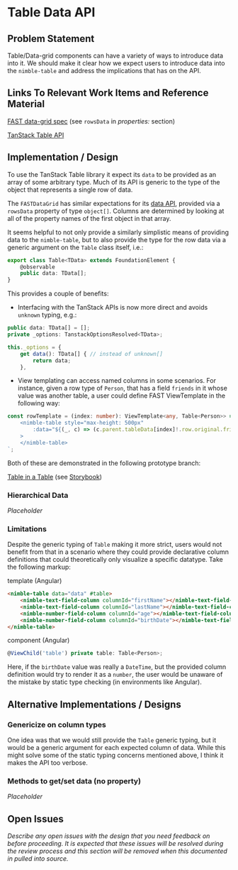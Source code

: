 # Table Data API

## Problem Statement

Table/Data-grid components can have a variety of ways to introduce data into it. We should make it clear how we expect users to introduce data into the `nimble-table` and address the implications that has on the API.

## Links To Relevant Work Items and Reference Material

[FAST data-grid spec](https://github.com/microsoft/fast/blob/master/packages/web-components/fast-foundation/src/data-grid/data-grid.spec.md) (see `rowsData` in _properties:_ section)

[TanStack Table API](https://tanstack.com/table/v8/docs/api/core/table)


## Implementation / Design

To use the TanStack Table library it expect its `data` to be provided as an array of some arbitrary type. Much of its API is generic to the type of the object that represents a single row of data.

The `FASTDataGrid` has similar expectations for its [data API](https://github.com/microsoft/fast/blob/416dc9167e9d41e6ffe11d87ed79b2f455357923/packages/web-components/fast-foundation/src/data-grid/data-grid.ts#L193), provided via a `rowsData` property of type `object[]`. Columns are determined by looking at all of the property names of the first object in that array.

It seems helpful to not only provide a similarly simplistic means of providing data to the `nimble-table`, but to also provide the type for the row data via a generic argument on the `Table` class itself, i.e.:
```ts
export class Table<TData> extends FoundationElement {
    @observable
    public data: TData[];
}
```

This provides a couple of benefits:
- Interfacing with the TanStack APIs is now more direct and avoids `unknown` typing, e.g.:

```ts
public data: TData[] = [];
private _options: TanstackOptionsResolved<TData>;

this._options = {
    get data(): TData[] { // instead of unknown[]
        return data;
    },
```

- View templating can access named columns in some scenarios. For instance, given a row type of `Person`, that has a field `friends` in it whose value was another table, a user could define FAST ViewTemplate in the following way:

```ts
const rowTemplate = (index: number): ViewTemplate<any, Table<Person>> => html<any, Table<Person>>`
    <nimble-table style="max-height: 500px"
        :data="${(_, c) => (c.parent.tableData[index]!.row.original.friends)}"
    >
    </nimble-table>
`;
```

Both of these are demonstrated in the following prototype branch:

[Table in a Table](https://github.com/ni/nimble/blob/tanstack-table-in-table) (see [Storybook](https://60e89457a987cf003efc0a5b-wzissaavew.chromatic.com/iframe.html?args=&id=table--table-story&viewMode=story))

### Hierarchical Data

_Placeholder_

### Limitations

Despite the generic typing of `Table` making it more strict, users would not benefit from that in a scenario where they could provide declarative column definitions that could theoretically only visualize a specific datatype. Take the following markup:

template (Angular)
```html
<nimble-table data="data" #table>
    <nimble-text-field-column columnId="firstName"></nimble-text-field-column>
    <nimble-text-field-column columnId="lastName"></nimble-text-field-column>
    <nimble-number-field-column columnId="age"></nimble-text-field-column>
    <nimble-number-field-column columnId="birthDate"></nimble-text-field-column>
</nimble-table>
```
component (Angular)
```ts
@ViewChild('table') private table: Table<Person>;
```

Here, if the `birthDate` value was really a `DateTime`, but the provided column definition would try to render it as a `number`, the user would be unaware of the mistake by static type checking (in environments like Angular).

## Alternative Implementations / Designs

### Genericize on column types

One idea was that we would still provide the `Table` generic typing, but it would be a generic argument for each expected column of data. While this might solve some of the static typing concerns mentioned above, I think it makes the API too verbose.

### Methods to get/set data (no property)

_Placeholder_

## Open Issues

*Describe any open issues with the design that you need feedback on before proceeding.*
*It is expected that these issues will be resolved during the review process and this section will be removed when this documented in pulled into source.*
